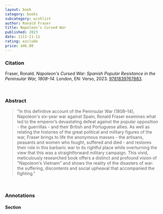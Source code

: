 ```yaml
---
layout: book
category: books
subcategory: wishlist
author: Ronald Fraser
title: Napoleon’s Cursed War
published: 2023
date: 1111-11-11
rating: exclude
price: $46.00
---
```


### Citation

Fraser, Ronald. *Napoleon's Cursed War: Spanish Popular Resistance in the Peninsular War, 1808–14.* London, EN: Verso, 2023. [9781839767883](https://www.versobooks.com/en-ca/products/2036-napoleon-s-cursed-war).

<br>

### Abstract

> "In this definitive account of the Peninsular War (1808–14), Napoleon's six-year war against Spain, Ronald Fraser examines what led to the emperor’s devastating defeat against the popular opposition - the guerrillas - and their British and Portuguese allies. As well as relating the histories of the great political and military figures of the war, Fraser brings to life the anonymous masses - the artisans, peasants and women who fought, suffered and died - and restores their role in this barbaric war to its rightful place while overturning the view that this was a straightforward military campaign. This vivid, meticulously researched book offers a distinct and profound vision of "Napoleon's Vietnam" and shows the reality of the disasters of war: the suffering, discontents and social upheaval that accompanied the fighting."

<br>

### Annotations

#### Section

<br>
